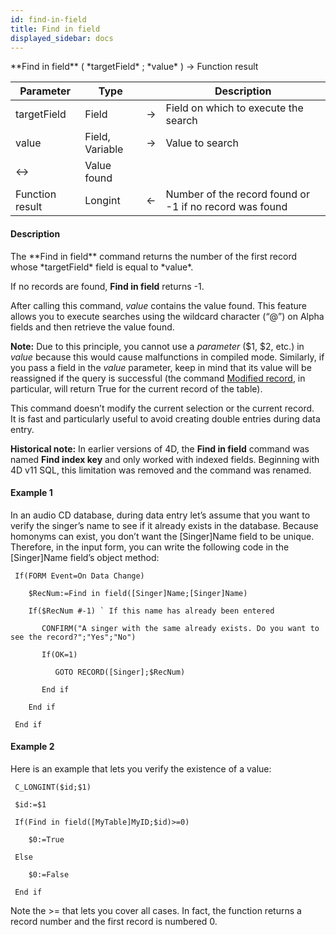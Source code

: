 ```yaml
---
id: find-in-field
title: Find in field
displayed_sidebar: docs
---
```


<!--REF #_command_.Find in field.Syntax-->**Find in field** ( *targetField* ; *value* ) -> Function result<!-- END REF-->
<!--REF #_command_.Find in field.Params-->
| Parameter | Type |  | Description |
| --- | --- | --- | --- |
| targetField | Field | -> | Field on which to execute the search |
| value | Field, Variable | -> | Value to search |
| <-> | Value found |
| Function result | Longint | <- | Number of the record found or -1 if no record was found |

<!-- END REF-->

#### Description 

<!--REF #_command_.Find in field.Summary-->The **Find in field** command returns the number of the first record whose *targetField* field is equal to *value*.<!-- END REF-->  
If no records are found, **Find in field** returns -1\. 

After calling this command, *value* contains the value found. This feature allows you to execute searches using the wildcard character (“@”) on Alpha fields and then retrieve the value found. 

**Note:** Due to this principle, you cannot use a *parameter* ($1, $2, etc.) in *value* because this would cause malfunctions in compiled mode. Similarly, if you pass a field in the *value* parameter, keep in mind that its value will be reassigned if the query is successful (the command [Modified record](modified-record.md), in particular, will return True for the current record of the table).

This command doesn’t modify the current selection or the current record.   
It is fast and particularly useful to avoid creating double entries during data entry. 

**Historical note:** In earlier versions of 4D, the **Find in field** command was named **Find index key** and only worked with indexed fields. Beginning with 4D v11 SQL, this limitation was removed and the command was renamed. 

#### Example 1 

In an audio CD database, during data entry let’s assume that you want to verify the singer’s name to see if it already exists in the database. Because homonyms can exist, you don’t want the \[Singer\]Name field to be unique. Therefore, in the input form, you can write the following code in the \[Singer\]Name field’s object method:

```4d
 If(FORM Event=On Data Change)

    $RecNum:=Find in field([Singer]Name;[Singer]Name)

    If($RecNum #-1) ` If this name has already been entered

       CONFIRM("A singer with the same already exists. Do you want to see the record?";"Yes";"No")

       If(OK=1)

          GOTO RECORD([Singer];$RecNum)

       End if

    End if

 End if
```

#### Example 2 

Here is an example that lets you verify the existence of a value:

```4d
 C_LONGINT($id;$1)

 $id:=$1

 If(Find in field([MyTable]MyID;$id)>=0)

    $0:=True

 Else

    $0:=False

 End if
```

Note the >= that lets you cover all cases. In fact, the function returns a record number and the first record is numbered 0.
